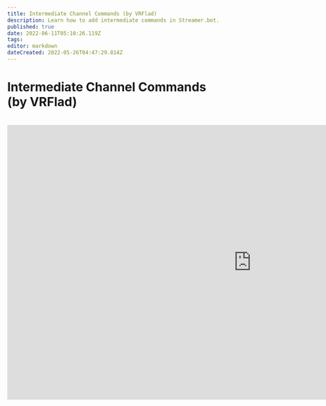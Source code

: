 ```yaml
---
title: Intermediate Channel Commands (by VRFlad)
description: Learn how to add intermediate commands in Streamer.bot.
published: true
date: 2022-06-11T05:10:26.119Z
tags: 
editor: markdown
dateCreated: 2022-05-26T04:47:29.814Z
---
```


# Intermediate Channel Commands (by VRFlad)
<br>
<iframe width="1120" height="630" src="https://www.youtube.com/embed/C1AO1EBVpks" title="YouTube video player" frameborder="0" allow="accelerometer; autoplay; clipboard-write; encrypted-media; gyroscope; picture-in-picture" allowfullscreen></iframe>